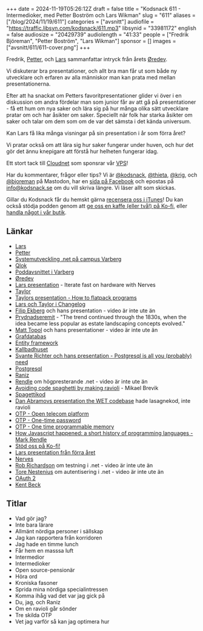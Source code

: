 +++
date = 2024-11-19T05:26:12Z
draft = false
title = "Kodsnack 611 - Intermedioker, med Petter Boström och Lars Wikman"
slug = "611"
aliases = ["/blog/2024/11/19/611"]
categories = ["avsnitt"]
audiofile = "https://traffic.libsyn.com/kodsnack/611.mp3"
libsynid = "33981172"
english = false
audiosize = "20429739"
audiolength = "41:33"
people = ["Fredrik Björeman", "Petter Boström", "Lars Wikman"]
sponsor = []
images = ["avsnitt/611/611-cover.png"]
+++

Fredrik, [Petter](https://www.linkedin.com/in/petter-bostr%C3%B6m-a72ba788/), och [Lars](https://kodsnack.se/people/lars-wikman/) sammanfattar intryck från årets [Øredev](https://oredev.org/).

Vi diskuterar bra presentationer, och allt bra man får ut som både ny utvecklare och erfaren av alla människor man kan prata med mellan presentationerna.

Efter att ha snackat om Petters favoritpresentationer glider vi över i en diskussion om andra fördelar man som junior får av att gå på presentationer - få ett hum om nya saker och lära sig på hur många olika sätt utvecklare pratar om och har åsikter om saker. Speciellt när folk har starka åsikter om saker och talar om dem som om de var det sämsta i det kända universum.

Kan Lars få lika många visningar på sin presentation i år som förra året?

Vi pratar också om att lära sig hur saker fungerar under huven, och hur det gör det ännu knepigare att förstå hur helheten fungerar idag.

Ett stort tack till [Cloudnet](https://www.cloudnet.se) som sponsrar vår [VPS](https://en.wikipedia.org/wiki/Virtual_private_server)!

Har du kommentarer, frågor eller tips? Vi är [@kodsnack](https://social.podsnack.se/@kodsnack), [@thieta](https://6510.nu/@thieta), [@krig](https://6510.nu/@krig), och [@bjoreman](https://toot.cafe/@bjoreman) på Mastodon, har en [sida på Facebook](https://www.facebook.com/) och epostas på [info@kodsnack.se](mailto:info@kodsnack.se) om du vill skriva längre. Vi läser allt som skickas.

Gillar du Kodsnack får du hemskt gärna [recensera oss i iTunes](https://itunes.apple.com/se/podcast/kodsnack/id561631498?l=en)! Du kan också stödja podden genom att <a href="https://ko-fi.com/kodsnack" rel="payment">ge oss en kaffe (eller två!) på Ko-fi</a>, eller [handla något i vår butik](https://shop.spreadshirt.se/kodsnack/).

## Länkar
* [Lars](https://kodsnack.se/people/lars-wikman/)
* [Petter](https://www.linkedin.com/in/petter-bostr%C3%B6m-a72ba788/)
* [Systemutveckling .net på campus Varberg](https://campus.varberg.se/yrkeshogskola/systemutvecklare-net)
* [Qlok](https://www.qlok.se/)
* [Poddavsnittet i Varberg](https://kodsnack.se/609/)
* [Øredev](https://oredev.org/)
* [Lars presentation](https://www.youtube.com/watch?v=xsL_cusf66c&list=PLOUKmSqExtAFpg3krEd6CXr3uIyUgP97b&index=62) - Iterate fast on hardware with Nerves
* [Taylor](https://taylor.town/)
* [Taylors presentation - How to flatpack programs](https://www.youtube.com/watch?v=rJcQ45jKuN4&list=PLOUKmSqExtAFpg3krEd6CXr3uIyUgP97b&index=40)
* [Lars och Taylor i Changelog](https://changelog.com/friends/25)
* [Filip Ekberg](https://fekberg.com/) och hans presentation - video är inte ute än
* [Prydnadseremit](https://en.wikipedia.org/wiki/Garden_hermit) - "The trend continued through the 1830s, when the idea became less popular as estate landscaping concepts evolved."
* [Matt Topol](https://github.com/zeroshade) och hans presentationer - video är inte ute än
* [Grafdatabas](https://en.wikipedia.org/wiki/Graph_database)
* [Entity framework](https://en.wikipedia.org/wiki/Entity_Framework)
* [Kallbadhuset](https://www.ribersborgskallbadhus.se/)
* [Svante Richter och hans presentation - Postgresql is all you (probably) need](https://www.youtube.com/watch?v=Z_jqpe53T8M&list=PLOUKmSqExtAFpg3krEd6CXr3uIyUgP97b&index=9)
* [Postgresql](https://en.wikipedia.org/wiki/PostgreSQL)
* [Raniz](https://raniz.blog/)
* [Rendle](https://www.rendlelabs.com/about) om högpresterande .net - video är inte ute än
* [Avoiding code spaghetti by making ravioli](https://www.youtube.com/watch?v=MW-QCZ1p1d8&list=PLOUKmSqExtAFpg3krEd6CXr3uIyUgP97b&index=22) - Mikael Brevik
* [Spagettikod](https://en.wikipedia.org/wiki/Spaghetti_code)
* [Dan Abramovs presentation the WET codebase](https://www.deconstructconf.com/2019/dan-abramov-the-wet-codebase) hade lasagnekod, inte ravioli
* [OTP - Open telecom platform](https://en.wikipedia.org/wiki/Open_Telecom_Platform)
* [OTP - One-time password](https://en.wikipedia.org/wiki/One-time_password)
* [OTP - One time programmable memory](https://en.wikipedia.org/wiki/Programmable_ROM#One_time_programmable_memory)
* [How Javascript happened: a short history of programming languages - Mark Rendle](https://www.youtube.com/watch?v=GMsm9-1WHns&list=PLOUKmSqExtAFpg3krEd6CXr3uIyUgP97b&index=70)
* [Stöd oss på Ko-fi!](https://ko-fi.com/kodsnack)
* [Lars presentation från förra året](https://www.youtube.com/watch?v=wWRDysIpMFQ)
* [Nerves](https://nerves-project.org/)
* [Rob Richardson](https://robrich.org/) om testning i .net - video är inte ute än
* [Tore Nestenius](https://nestenius.se/) om autentisering i .net - video är inte ute än
* [OAuth 2](https://en.wikipedia.org/wiki/OAuth#OAuth_2.0)
* [Kent Beck](https://en.wikipedia.org/wiki/Kent_Beck)

## Titlar
* Vad gör jag?
* Inte bara lärare
* Allmänt nördiga personer i sällskap
* Jag kan rapportera från korridoren
* Jag hade en timme lunch
* Får hem en masssa luft
* Intermedior
* Intermedioker
* Open source-pensionär
* Höra ord
* Kroniska fasoner
* Sprida mina nördiga specialintressen
* Komma ihåg vad det var jag gick på
* Du, jag, och Raniz
* Om en ravioli går sönder
* Tre skilda OTP
* Vet jag varför så kan jag optimera hur